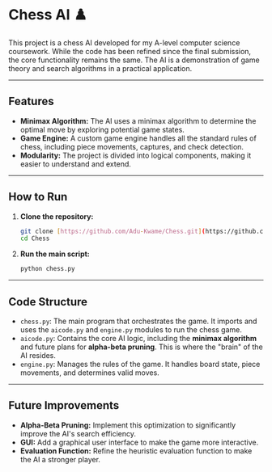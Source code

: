 # Chess AI ♟️

This project is a chess AI developed for my A-level computer science coursework. While the code has been refined since the final submission, the core functionality remains the same. The AI is a demonstration of game theory and search algorithms in a practical application.

---

## Features

* **Minimax Algorithm:** The AI uses a minimax algorithm to determine the optimal move by exploring potential game states.
* **Game Engine:** A custom game engine handles all the standard rules of chess, including piece movements, captures, and check detection.
* **Modularity:** The project is divided into logical components, making it easier to understand and extend.

---

## How to Run

1.  **Clone the repository:**
    ```bash
    git clone [https://github.com/Adu-Kwame/Chess.git](https://github.com/Adu-Kwame/Chess.git)
    cd Chess
    ```
2.  **Run the main script:**
    ```bash
    python chess.py
    ```

---

## Code Structure

* `chess.py`: The main program that orchestrates the game. It imports and uses the `aicode.py` and `engine.py` modules to run the chess game.
* `aicode.py`: Contains the core AI logic, including the **minimax algorithm** and future plans for **alpha-beta pruning**. This is where the "brain" of the AI resides.
* `engine.py`: Manages the rules of the game. It handles board state, piece movements, and determines valid moves.

---

## Future Improvements

* **Alpha-Beta Pruning:** Implement this optimization to significantly improve the AI's search efficiency.
* **GUI:** Add a graphical user interface to make the game more interactive.
* **Evaluation Function:** Refine the heuristic evaluation function to make the AI a stronger player.
